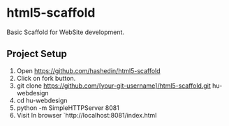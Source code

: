 html5-scaffold
==============

Basic Scaffold for WebSite development.

## Project Setup

1. Open https://github.com/hashedin/html5-scaffold
2. Click on fork button.
3. git clone https://github.com/[your-git-username]/html5-scaffold.git hu-webdesign
4. cd hu-webdesign
5. python -m SimpleHTTPServer 8081
6. Visit In browser `http://localhost:8081/index.html


